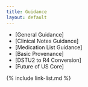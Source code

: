 ```yaml
---
title: Guidance
layout: default
---
```


- [General Guidance]
- [Clinical Notes Guidance]
- [Medication List Guidance]
- [Basic Provenance]
- [DSTU2 to R4 Conversion]
- [Future of US Core]

{% include link-list.md %}
